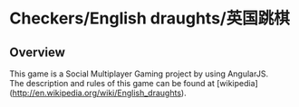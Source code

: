 # Checkers/English draughts/英国跳棋

## Overview

This game is a Social Multiplayer Gaming project by using AngularJS. <br/>
The description and rules of this game can be found at [wikipedia] (http://en.wikipedia.org/wiki/English_draughts).
